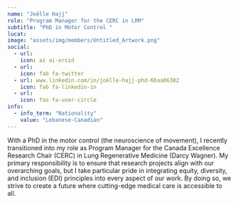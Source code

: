 ```yaml
---
name: "Joëlle Hajj"
role: "Program Manager for the CERC in LRM"
subtitle: "PhD in Motor Control "
lucat: 
image: "assets/img/members/Untitled_Artwork.png"
social:
  - url: 
    icon: ai ai-orcid
  - url: 
    icon: fab fa-twitter
  - url: www.linkedin.com/in/joëlle-hajj-phd-6baa06302
    icon: fab fa-linkedin-in
  - url: 
    icon: fas fa-user-circle
info:
  - info_term: "Nationality"
    value: "Lebanese-Canadian"
---
```

With a PhD in the motor control (the neuroscience of movement), I recently transitioned into my role as Program Manager for the Canada Excellence Research Chair (CERC) in Lung Regenerative Medicine (Darcy Wagner). My primary responsibility is to ensure that research projects align with our overarching goals, but I take particular pride in integrating equity, diversity, and inclusion (EDI) principles into every aspect of our work. By doing so, we strive to create a future where cutting-edge medical care is accessible to all.
